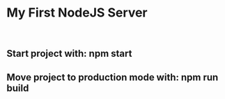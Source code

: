 <h1>My First NodeJS Server</h1><br/>

<h2>Start project with: <b>npm start</b></h2>
<h2>Move project to production mode with: <b>npm run build</b></h2>
